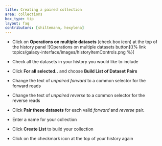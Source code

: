 ```yaml
---
title: Creating a paired collection
area: collections
box_type: tip
layout: faq
contributors: [shiltemann, hexylena]
---
```



* Click on **Operations on multiple datasets** (check box icon) at the top of the history panel ![Operations on multiple datasets button]({% link topics/galaxy-interface/images/historyItemControls.png %})
* Check all the datasets in your history you would like to include
* Click **For all selected..** and choose **Build List of Dataset Pairs**

* Change the text of *unpaired forward* to a common selector for the forward reads
* Change the text of *unpaired reverse* to a common selector for the reverse reads
* Click **Pair these datasets** for each valid *forward* and *reverse* pair.
* Enter a name for your collection
* Click **Create List** to build your collection
* Click on the checkmark icon at the top of your history again
